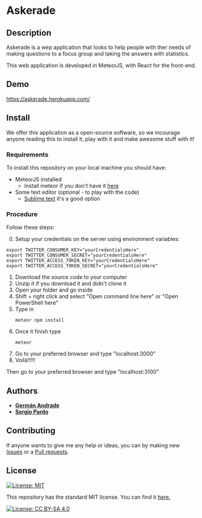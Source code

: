 # Askerade

## Description

Askerade is a wep application that looks to help people with ther needs of
making questions to a focus group and taking the answers with statistics.

This web application is developed in MeteorJS, with React for the front-end.

## Demo
https://askerade.herokuapp.com/

## Install

We offer this application as a open-source software, so we incourage anyone
reading this to install it, play with it and make awesome stuff with it!

### Requirements
To install this repository on your local machine you should have:
* MeteorJS installed
  * Install meteor if you don't have it [here](https://www.meteor.com/install)
* Some text editor (optional - to play with the code)
  * [Sublime text](https://www.sublimetext.com/3) it's a good option

### Procedure
Follow these steps:

0. Setup  your credentials on the server using environment variables:
```
export TWITTER_CONSUMER_KEY="yourCredentialsHere"
export TWITTER_CONSUMER_SECRET="yourCredentialsHere"
export TWITTER_ACCESS_TOKEN_KEY="yourCredentialsHere"
export TWITTER_ACCESS_TOKEN_SECRET="yourCredentialsHere"
```

1. Download the source code to your computer
2. Unzip it if you download it and didn't clone it
3. Open your folder and go inside
4. Shift + right click and select "Open command line here" or "Open PowerShell here"
5. Type in 
	```
	meteor npm install
	```
6. Once it finish type
	```
	meteor
	```
7. Go to your preferred browser and type "localhost:3000"
8. Voilà!!!!!

Then go to your preferred browser and type "localhost:3100"
## Authors
* [__Germán Andrade__](https://github.com/gcandrade10)
* [__Sergio Pardo__](https://github.com/sapardo10)


## Contributing
If anyone wants to give me any help or ideas, you can by making new [Issues](https://github.com/gcandrade10/barter-it/issues) or a [Pull requests](https://github.com/gcandrade10/barter-it/pulls).

## License
[![License: MIT](https://img.shields.io/badge/License-MIT-yellow.svg)](https://opensource.org/licenses/MIT)

This repository has the standard MIT license. You can find it [here.](https://github.com/sapardo10/askerade/blob/master/LICENSE)

[![License: CC BY-SA 4.0](https://licensebuttons.net/l/by-sa/4.0/80x15.png)](https://creativecommons.org/licenses/by-sa/4.0/)
